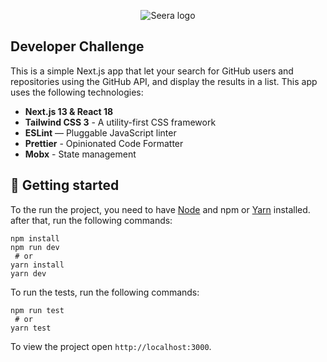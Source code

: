 <p align="center">
  <img src="https://camo.githubusercontent.com/8db8bcfe74635750bbcd1e7e38758b9b3c2f8b237986467a0cb19dc81bb77c99/68747470733a2f2f61726761616d706c75732e73332e616d617a6f6e6177732e636f6d2f31353961666436302d383636392d343134302d616139652d6665343637393166353135642e706e67" alt="Seera logo">
</p>

## Developer Challenge
This is a simple Next.js app that let your search for GitHub users and repositories using the GitHub API, and display the results in a list.
This app uses the following technologies:
-  **Next.js 13 & React 18**
-  **Tailwind CSS 3** - A utility-first CSS framework
-  **ESLint** — Pluggable JavaScript linter
-  **Prettier** - Opinionated Code Formatter
-  **Mobx** - State management

## 🚀 Getting started
To the run the project, you need to have [Node](https://nodejs.org/en/) and npm or [Yarn](https://yarnpkg.com/) installed.
after that, run the following commands:
```
npm install
npm run dev
 # or
yarn install
yarn dev
 ```

To run the tests, run the following commands:
```
npm run test
 # or
yarn test
```


To view the project open `http://localhost:3000`.


